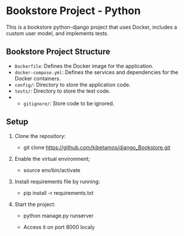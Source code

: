 # Bookstore Project - Python

This is a bookstore python-django project that uses Docker, includes a custom user model, and implements tests.

## Bookstore Project Structure

- `Dockerfile`: Defines the Docker image for the application.
- `docker-compose.yml`: Defines the services and dependencies for the Docker containers.
- `config/`: Directory to store the application code.
- `tests/`: Directory to store the test code.
- - `gitignore/`: Store code to be ignored.

## Setup

1. Clone the repository:

      - git clone https://github.com/kibetamos/django_Bookstore.git

3. Enable the virtual environment;
   
      - source env/bin/activate

4. Install requirements file  by running:
      - pip install -r requirements.txt
  
5. Start the project:

      - python manage.py runserver
  
      - Access it on port 8000 localy
   
   

    
